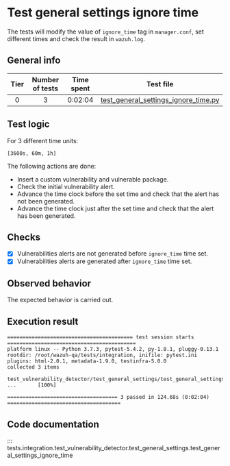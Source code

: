# Test general settings ignore time

The tests will modify the value of `ignore_time` tag in `manager.conf`, set different times and check the result in
`wazuh.log`.

## General info

|Tier | Number of tests | Time spent| Test file |
|:--:|:--:|:--:|:--:|
| 0 | 3 | 0:02:04 | [test_general_settings_ignore_time.py](../../test_general_settings/test_general_settings_ignore_time.py)|

## Test logic

For 3 different time units:

```
[3600s, 60m, 1h]
```

The following actions are done:

- Insert a custom vulnerability and vulnerable package.
- Check the initial vulnerability alert.
- Advance the time clock before the set time and check that the alert has not been generated.
- Advance the time clock just after the set time and check that the alert has been generated.

## Checks

- [x] Vulnerabilities alerts are not generated before `ignore_time` time set.
- [x] Vulnerabilities alerts are generated after `ignore_time` time set.

## Observed behavior

The expected behavior is carried out.

## Execution result

```
========================================= test session starts ==========================================
platform linux -- Python 3.7.3, pytest-5.4.2, py-1.8.1, pluggy-0.13.1
rootdir: /root/wazuh-qa/tests/integration, inifile: pytest.ini
plugins: html-2.0.1, metadata-1.9.0, testinfra-5.0.0
collected 3 items

test_vulnerability_detector/test_general_settings/test_general_settings_ignore_time.py ...       [100%]

==================================== 3 passed in 124.68s (0:02:04) =====================================
```

## Code documentation

::: tests.integration.test_vulnerability_detector.test_general_settings.test_general_settings_ignore_time
